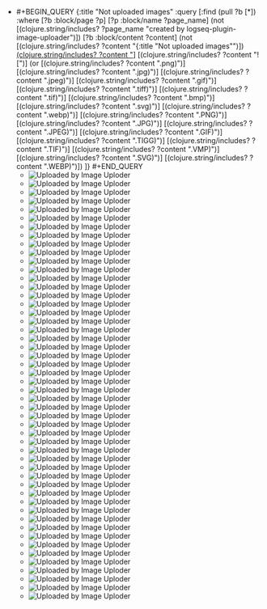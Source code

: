 - #+BEGIN_QUERY
  {:title "Not uploaded images"
    :query [:find (pull ?b [*])
          :where
          [?b :block/page ?p]
          [?p :block/name ?page_name]
          (not [(clojure.string/includes? ?page_name "created by logseq-plugin-image-uploader")])
          [?b :block/content ?content]
          (not [(clojure.string/includes? ?content "{:title \"Not uploaded images\"")])
          [(clojure.string/includes? ?content "](../assets")]
          [(clojure.string/includes? ?content "![")]
          (or [(clojure.string/includes? ?content ".png)")]
              [(clojure.string/includes? ?content ".jpg)")]
              [(clojure.string/includes? ?content ".jpeg)")]
              [(clojure.string/includes? ?content ".gif)")]
              [(clojure.string/includes? ?content ".tiff)")]
              [(clojure.string/includes? ?content ".tif)")]
              [(clojure.string/includes? ?content ".bmp)")]
              [(clojure.string/includes? ?content ".svg)")]
              [(clojure.string/includes? ?content ".webp)")]
              [(clojure.string/includes? ?content ".PNG)")]
              [(clojure.string/includes? ?content ".JPG)")]
              [(clojure.string/includes? ?content ".JPEG)")]
              [(clojure.string/includes? ?content ".GIF)")]
              [(clojure.string/includes? ?content ".TIGG)")]
              [(clojure.string/includes? ?content ".TIF)")]
              [(clojure.string/includes? ?content ".VMP)")]
              [(clojure.string/includes? ?content ".SVG)")]
              [(clojure.string/includes? ?content ".WEBP)")])
        ]}
  #+END_QUERY
	- ![Uploaded by Image Uploder](../assets/image_1680865314623_0.png)
	- ![Uploaded by Image Uploder](../assets/image_1680865314623_0.png)
	- ![Uploaded by Image Uploder](../assets/image_1680951225605_0.png)
	- ![Uploaded by Image Uploder](../assets/image_1681449664327_0.png)
	- ![Uploaded by Image Uploder](../assets/image_1681449908347_0.png)
	- ![Uploaded by Image Uploder](../assets/image_1681449948275_0.png)
	- ![Uploaded by Image Uploder](../assets/image_1681450083861_0.png)
	- ![Uploaded by Image Uploder](../assets/image_1681450136522_0.png)
	- ![Uploaded by Image Uploder](../assets/image_1681450593906_0.png)
	- ![Uploaded by Image Uploder](../assets/image_1681450326814_0.png)
	- ![Uploaded by Image Uploder](../assets/image_1681450326814_0.png)
	- ![Uploaded by Image Uploder](../assets/image_1681872721069_0.png)
	- ![Uploaded by Image Uploder](../assets/image_1681872781842_0.png)
	- ![Uploaded by Image Uploder](../assets/image_1681872836616_0.png)
	- ![Uploaded by Image Uploder](../assets/image_1681873174112_0.png)
	- ![Uploaded by Image Uploder](../assets/image_1682421427361_0.png)
	- ![Uploaded by Image Uploder](../assets/image_1682421427361_0.png)
	- ![Uploaded by Image Uploder](../assets/image_1682421427361_0.png)
	- ![Uploaded by Image Uploder](../assets/image_1682421499530_0.png)
	- ![Uploaded by Image Uploder](../assets/image_1682421843225_0.png)
	- ![Uploaded by Image Uploder](../assets/image_1682421987181_0.png)
	- ![Uploaded by Image Uploder](../assets/image_1682422086006_0.png)
	- ![Uploaded by Image Uploder](../assets/image_1682422121342_0.png)
	- ![Uploaded by Image Uploder](../assets/image_1682502770113_0.png)
	- ![Uploaded by Image Uploder](../assets/image_1682502920874_0.png)
	- ![Uploaded by Image Uploder](../assets/image_1682502958085_0.png)
	- ![Uploaded by Image Uploder](../assets/image_1682503050674_0.png)
	- ![Uploaded by Image Uploder](../assets/image_1682503162152_0.png)
	- ![Uploaded by Image Uploder](../assets/image_1682690853625_0.png)
	- ![Uploaded by Image Uploder](../assets/image_1683861686579_0.png)
	- ![Uploaded by Image Uploder](../assets/image_1683861686579_0.png)
	- ![Uploaded by Image Uploder](../assets/image_1683861740444_0.png)
	- ![Uploaded by Image Uploder](../assets/1683861832172_1683861841705_0.png)
	- ![Uploaded by Image Uploder](../assets/image_1683861904641_0.png)
	- ![Uploaded by Image Uploder](../assets/image_1684147824840_0.png)
	- ![Uploaded by Image Uploder](../assets/image_1684147824840_0.png)
	- ![Uploaded by Image Uploder](../assets/image_1684147986507_0.png)
	- ![Uploaded by Image Uploder](../assets/image_1684148139404_0.png)
	- ![Uploaded by Image Uploder](../assets/image_1684148265243_0.png)
	- ![Uploaded by Image Uploder](../assets/image_1684148344646_0.png)
	- ![Uploaded by Image Uploder](../assets/image_1684148477214_0.png)
	- ![Uploaded by Image Uploder](../assets/image_1685065600964_0.png)
	- ![Uploaded by Image Uploder](../assets/image_1686126761579_0.png)
	- ![Uploaded by Image Uploder](../assets/image_1687311437790_0.png)
	- ![Uploaded by Image Uploder](../assets/image_1687748420572_0.png)
	- ![Uploaded by Image Uploder](../assets/image_1688224919008_0.png)
	- ![Uploaded by Image Uploder](../assets/image_1688224989968_0.png)
	- ![Uploaded by Image Uploder](../assets/image_1688225450755_0.png)
	- ![Uploaded by Image Uploder](../assets/image_1688225503212_0.png)
	- ![Uploaded by Image Uploder](../assets/image_1688228780969_0.png)